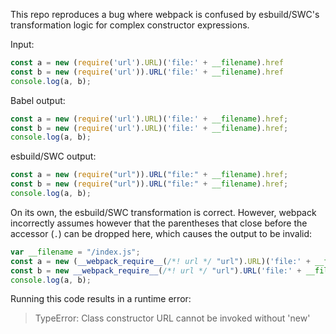 This repo reproduces a bug where webpack is confused by esbuild/SWC's
transformation logic for complex constructor expressions.

Input:
```javascript
const a = new (require('url').URL)('file:' + __filename).href
const b = new (require('url')).URL('file:' + __filename).href
console.log(a, b);
```

Babel output:
```javascript
const a = new (require('url').URL)('file:' + __filename).href;
const b = new (require('url').URL)('file:' + __filename).href;
console.log(a, b);
```

esbuild/SWC output:
```javascript
const a = new (require("url")).URL("file:" + __filename).href;
const b = new (require("url")).URL("file:" + __filename).href;
console.log(a, b);
```

On its own, the esbuild/SWC transformation is correct. However, webpack
incorrectly assumes however that the parentheses that close before the accessor
(`.`) can be dropped here, which causes the output to be invalid:

```javascript
var __filename = "/index.js";
const a = new (__webpack_require__(/*! url */ "url").URL)('file:' + __filename).href
const b = new __webpack_require__(/*! url */ "url").URL('file:' + __filename).href
console.log(a, b);
```

Running this code results in a runtime error:
> TypeError: Class constructor URL cannot be invoked without 'new'